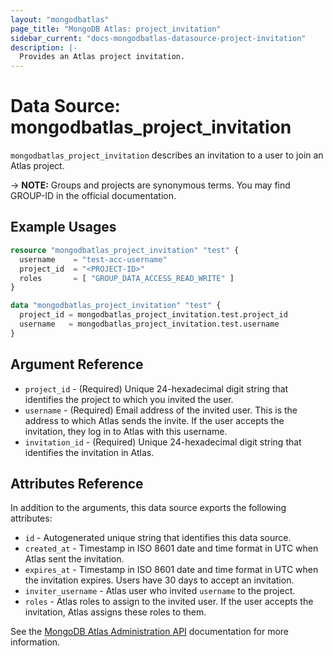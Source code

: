 ```yaml
---
layout: "mongodbatlas"
page_title: "MongoDB Atlas: project_invitation"
sidebar_current: "docs-mongodbatlas-datasource-project-invitation"
description: |-
  Provides an Atlas project invitation.
---
```


# Data Source: mongodbatlas_project_invitation

`mongodbatlas_project_invitation` describes an invitation to a user to join an Atlas project.

-> **NOTE:** Groups and projects are synonymous terms. You may find GROUP-ID in the official documentation.

## Example Usages

```terraform
resource "mongodbatlas_project_invitation" "test" {
  username    = "test-acc-username"
  project_id  = "<PROJECT-ID>"
  roles       = [ "GROUP_DATA_ACCESS_READ_WRITE" ]
}

data "mongodbatlas_project_invitation" "test" {
  project_id = mongodbatlas_project_invitation.test.project_id
  username   = mongodbatlas_project_invitation.test.username
}
```

## Argument Reference

* `project_id` - (Required) Unique 24-hexadecimal digit string that identifies the project to which you invited the user.
* `username` - (Required) Email address of the invited user. This is the address to which Atlas sends the invite. If the user accepts the invitation, they log in to Atlas with this username.
* `invitation_id` - (Required) Unique 24-hexadecimal digit string that identifies the invitation in Atlas.

## Attributes Reference

In addition to the arguments, this data source exports the following attributes:

* `id` - Autogenerated unique string that identifies this data source.
* `created_at` - Timestamp in ISO 8601 date and time format in UTC when Atlas sent the invitation.
* `expires_at` - Timestamp in ISO 8601 date and time format in UTC when the invitation expires. Users have 30 days to accept an invitation.
* `inviter_username` - Atlas user who invited `username` to the project.
* `roles` - Atlas roles to assign to the invited user. If the user accepts the invitation, Atlas assigns these roles to them.

See the [MongoDB Atlas Administration API](https://www.mongodb.com/docs/atlas/reference/api-resources-spec/#operation/inviteOneMongoDBCloudUserToJoinOneProject) documentation for more information.